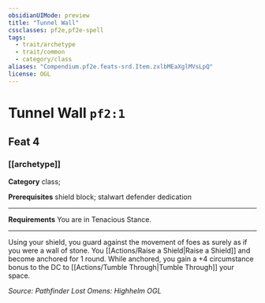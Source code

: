 ```yaml
---
obsidianUIMode: preview
title: "Tunnel Wall"
cssclasses: pf2e,pf2e-spell
tags:
  - trait/archetype
  - trait/common
  - category/class
aliases: "Compendium.pf2e.feats-srd.Item.zxlbMEaXglMVsLpQ"
license: OGL
---
```

# Tunnel Wall `pf2:1`
## Feat 4
### [[archetype]]

**Category** class; 



**Prerequisites** shield block; stalwart defender dedication
* * *
**Requirements** You are in Tenacious Stance.

* * *

Using your shield, you guard against the movement of foes as surely as if you were a wall of stone. You [[Actions/Raise a Shield|Raise a Shield]] and become anchored for 1 round. While anchored, you gain a +4 circumstance bonus to the DC to [[Actions/Tumble Through|Tumble Through]] your space.

*Source: Pathfinder Lost Omens: Highhelm*
*OGL*